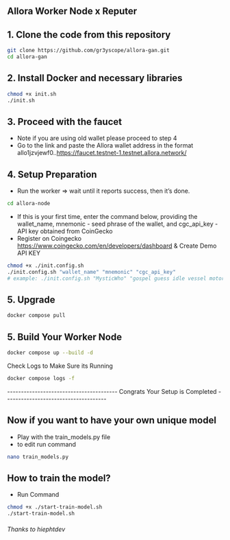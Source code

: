 ## Allora Worker Node x Reputer 

## 1. Clone the code from this repository

```bash
git clone https://github.com/gr3yscope/allora-gan.git
cd allora-gan
```

## 2. Install Docker and necessary libraries

```bash
chmod +x init.sh
./init.sh
```

## 3. Proceed with the faucet
- Note if you are using old wallet please proceed to step 4
- Go to the link and paste the Allora wallet address in the format allo1jzvjewf0..https://faucet.testnet-1.testnet.allora.network/



## 4. Setup Preparation
- Run the worker => wait until it reports success, then it’s done.
```bash
cd allora-node
```

- If this is your first time, enter the command below, providing the wallet_name, mnemonic - seed phrase of the wallet, and cgc_api_key - API key obtained from CoinGecko
- Register on Coingecko https://www.coingecko.com/en/developers/dashboard & Create Demo API KEY
```bash
chmod +x ./init.config.sh
./init.config.sh "wallet_name" "mnemonic" "cgc_api_key"
# example: ./init.config.sh "MysticWho" "gospel guess idle vessel motor step xxx xxx xxx xxx xxx xxx" "GC-xxxxxx"
```

## 5. Upgrade
```bash
docker compose pull
```


## 5. Build Your Worker Node
```bash
docker compose up --build -d 
```

Check Logs to Make Sure its Running
```bash
docker compose logs -f 
```

---------------------------------------- Congrats Your Setup is Completed -------------------------------------


## Now if you want to have your own unique model
- Play with the train_models.py file
- to edit run command 

```bash
nano train_models.py 
```

## How to train the model?

- Run Command
```bash
chmod +x ./start-train-model.sh
./start-train-model.sh
```


###### Thanks to hiephtdev 

